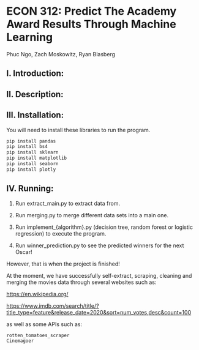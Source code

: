 # ECON 312: Predict The Academy Award Results Through Machine Learning

Phuc Ngo, Zach Moskowitz, Ryan Blasberg

## I. Introduction:

## II. Description:


## III. Installation:
You will need to install these libraries to run the program.

```bash
pip install pandas
pip install bs4
pip install sklearn
pip install matplotlib
pip install seaborn
pip install plotly
```

## IV. Running:

1. Run extract_main.py to extract data from.

2. Run merging.py to merge different data sets into a main one.

3. Run implement_{algorithm}.py (decision tree, random forest or logistic regression) to execute the program.

4. Run winner_prediction.py to see the predicted winners for the next Oscar!

However, that is when the project is finished!

At the moment, we have successfully self-extract, scraping, cleaning and merging the movies data through several websites such as:

https://en.wikipedia.org/

https://www.imdb.com/search/title/?title_type=feature&release_date=2020&sort=num_votes,desc&count=100

as well as some APIs such as:
```python
rotten_tomatoes_scraper
Cinemagoer
```


